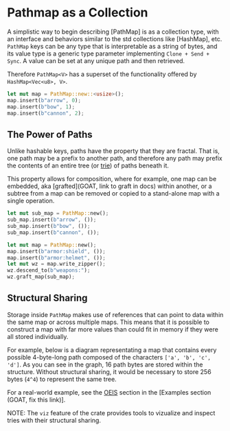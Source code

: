 # Pathmap as a Collection
A simplistic way to begin describing [PathMap] is as a collection type, with an interface and behaviors similar to the std collections like [HashMap], etc.  `PathMap` keys can be any type that is interpretable as a string of bytes, and its value type is a generic type parameter implementing `Clone + Send + Sync`.  A value can be set at any unique path and then retrieved.

Therefore `PathMap<V>` has a superset of the functionality offered by `HashMap<Vec<u8>, V>`.

```rust
let mut map = PathMap::new::<usize>();
map.insert(b"arrow", 0);
map.insert(b"bow", 1);
map.insert(b"cannon", 2);
```

<p align="center">
  <object type="image/svg+xml" data="images/1.00.00_simple.svg" style="width:30%;"></object>
</p>

## The Power of Paths
Unlike hashable keys, paths have the property that they are fractal.  That is, one path may be a prefix to another path, and therefore any path may prefix the contents of an entire tree (or [trie](https://en.wikipedia.org/wiki/Trie)) of paths beneath it.

This property allows for composition, where for example, one map can be embedded, aka [grafted](GOAT, link to graft in docs) within another, or a subtree from a map can be removed or copied to a stand-alone map with a single operation.

```rust
let mut sub_map = PathMap::new();
sub_map.insert(b"arrow", ());
sub_map.insert(b"bow", ());
sub_map.insert(b"cannon", ());

let mut map = PathMap::new();
map.insert(b"armor:shield", ());
map.insert(b"armor:helmet", ());
let mut wz = map.write_zipper();
wz.descend_to(b"weapons:");
wz.graft_map(sub_map);
```

<p align="center">
  <object type="image/svg+xml" data="images/1.00.00_grafting.svg" style="width:40%;"></object>
</p>

## Structural Sharing
Storage inside `PathMap` makes use of references that can point to data within the same map or across multiple maps.  This means that it is possible to construct a map with far more values than could fit in memory if they were all stored individually.

For example, below is a diagram representating a map that contains every possible 4-byte-long path composed of the characters `['a', 'b', 'c', 'd']`.  As you can see in the graph, 16 path bytes are stored within the structure.  Without structural sharing, it would be necessary to store 256 bytes (`4^4`) to represent the same tree.

<!-- ![4x4_sharing_pathmap](images/1.00.00_structural_sharing.svg) -->
<p align="center">
  <object type="image/svg+xml" data="images/1.00.00_structural_sharing.svg" style="width:50%;"></object>
</p>

For a real-world example, see the [OEIS](https://oeis.org/) section in the [Examples section (GOAT, fix this link)].

NOTE: The `viz` feature of the crate provides tools to vizualize and inspect tries with their structural sharing.